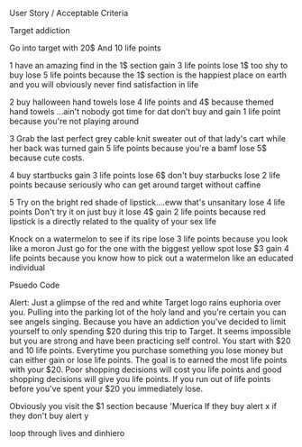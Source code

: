  User Story / Acceptable Criteria

Target addiction

Go into target with 20$
And 10 life points



1 have an amazing find in the 1$ section gain 3 life points lose 1$
too shy to buy lose 5 life points because the 1$ section is the happiest place on earth and you will obviously never find satisfaction in life

2 buy halloween hand towels lose 4 life points and 4$ because themed hand towels ...ain't nobody got time for dat
don't buy and gain 1 life point because you're not playing around

3 Grab the last perfect grey cable knit sweater out of that lady's cart while her back was turned gain 5 life points because you're a bamf lose 5$ because cute costs.

4 buy startbucks gain 3 life points lose 6$
don't buy starbucks lose 2 life points because seriously who can get around target without caffine

5 Try on the bright red shade of lipstick....eww that's unsanitary lose 4 life points 
Don't try it on just buy it lose 4$ gain 2 life points because red lipstick is a directly related to the quality of your sex life

Knock on a watermelon to see if its ripe lose 3 life points because you look like a moron
Just go for the one with the biggest yellow spot lose $3 gain 4 life points because you know how to pick out a watermelon like an educated individual






Psuedo Code

Alert: Just a glimpse of the red and white Target logo rains euphoria over you. Pulling into the parking lot of the holy land and you're certain you can see angels singing. Because you have an addiction you've decided to limit yourself to only spending $20 during this trip to Target. It seems impossible but you are strong and have been practicing self control. You start with $20 and 10 life points. Everytime you purchase something you lose money but can either gain or lose life points. The goal is to earned the most life points with your $20. Poor shopping decisions will cost you life points and good shopping decisions will give you life points. If you run out of life points before you've spent your $20 you immediately lose. 

Obviously you visit the $1 section because 'Muerica
If they buy alert x 
if they don't buy alert y

loop through lives and dinhiero